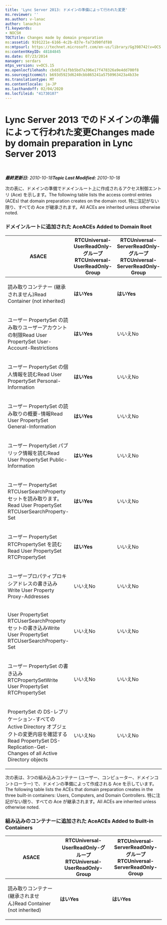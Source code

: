 ```yaml
---
title: 'Lync Server 2013: ドメインの準備によって行われた変更'
ms.reviewer: ''
ms.author: v-lanac
author: lanachin
f1.keywords:
- NOCSH
TOCTitle: Changes made by domain preparation
ms:assetid: 9191221e-6166-4c2b-837e-fa73d90fdf80
ms:mtpsurl: https://technet.microsoft.com/en-us/library/Gg398742(v=OCS.15)
ms:contentKeyID: 48184845
ms.date: 07/23/2014
manager: serdars
mtps_version: v=OCS.15
ms.openlocfilehash: cbdd1fa1fbb5bd7a396e17f478326a9e4dd700f8
ms.sourcegitcommit: b693d5923d6240cbb865241a5750963423a4b33e
ms.translationtype: MT
ms.contentlocale: ja-JP
ms.lasthandoff: 02/04/2020
ms.locfileid: "41730107"
---
```

<div data-xmlns="http://www.w3.org/1999/xhtml">

<div class="topic" data-xmlns="http://www.w3.org/1999/xhtml" data-msxsl="urn:schemas-microsoft-com:xslt" data-cs="http://msdn.microsoft.com/en-us/">

<div data-asp="http://msdn2.microsoft.com/asp">

# <a name="changes-made-by-domain-preparation-in-lync-server-2013"></a><span data-ttu-id="3dbc3-102">Lync Server 2013 でのドメインの準備によって行われた変更</span><span class="sxs-lookup"><span data-stu-id="3dbc3-102">Changes made by domain preparation in Lync Server 2013</span></span>

</div>

<div id="mainSection">

<div id="mainBody">

<span> </span>

<span data-ttu-id="3dbc3-103">_**最終更新日:** 2010-10-18_</span><span class="sxs-lookup"><span data-stu-id="3dbc3-103">_**Topic Last Modified:** 2010-10-18_</span></span>

<span data-ttu-id="3dbc3-104">次の表に、ドメインの準備でドメインルート上に作成されるアクセス制御エントリ (Ace) を示します。</span><span class="sxs-lookup"><span data-stu-id="3dbc3-104">The following table lists the access control entries (ACEs) that domain preparation creates on the domain root.</span></span> <span data-ttu-id="3dbc3-105">特に注記がない限り、すべての Ace が継承されます。</span><span class="sxs-lookup"><span data-stu-id="3dbc3-105">All ACEs are inherited unless otherwise noted.</span></span>

<div id="sectionSection0" class="section">

### <a name="aces-added-to-domain-root"></a><span data-ttu-id="3dbc3-106">ドメインルートに追加された Ace</span><span class="sxs-lookup"><span data-stu-id="3dbc3-106">ACEs Added to Domain Root</span></span>

<table style="width:100%;">
<colgroup>
<col style="width: 16%" />
<col style="width: 16%" />
<col style="width: 16%" />
<col style="width: 16%" />
<col style="width: 16%" />
<col style="width: 16%" />
</colgroup>
<thead>
<tr class="header">
<th><span data-ttu-id="3dbc3-107">AS</span><span class="sxs-lookup"><span data-stu-id="3dbc3-107">ACE</span></span></th>
<th><span data-ttu-id="3dbc3-108">RTCUniversal-UserReadOnly-グループ</span><span class="sxs-lookup"><span data-stu-id="3dbc3-108">RTCUniversal-UserReadOnly-Group</span></span></th>
<th><span data-ttu-id="3dbc3-109">RTCUniversal-ServerReadOnly-グループ</span><span class="sxs-lookup"><span data-stu-id="3dbc3-109">RTCUniversal-ServerReadOnly-Group</span></span></th>
<th><span data-ttu-id="3dbc3-110">RTCUniversal-UserAdmins</span><span class="sxs-lookup"><span data-stu-id="3dbc3-110">RTCUniversal-UserAdmins</span></span></th>
<th><span data-ttu-id="3dbc3-111">RTCHSUniversal-サービス</span><span class="sxs-lookup"><span data-stu-id="3dbc3-111">RTCHSUniversal-Services</span></span></th>
<th><span data-ttu-id="3dbc3-112">認証済み-ユーザー</span><span class="sxs-lookup"><span data-stu-id="3dbc3-112">Authenticated-Users</span></span></th>
</tr>
</thead>
<tbody>
<tr class="odd">
<td><p><span data-ttu-id="3dbc3-113">読み取りコンテナー (継承されません)</span><span class="sxs-lookup"><span data-stu-id="3dbc3-113">Read Container (not inherited)</span></span></p></td>
<td><p><span data-ttu-id="3dbc3-114"><strong>はい</strong></span><span class="sxs-lookup"><span data-stu-id="3dbc3-114"><strong>Yes</strong></span></span></p></td>
<td><p><span data-ttu-id="3dbc3-115"><strong>はい</strong></span><span class="sxs-lookup"><span data-stu-id="3dbc3-115"><strong>Yes</strong></span></span></p></td>
<td><p><span data-ttu-id="3dbc3-116">いいえ</span><span class="sxs-lookup"><span data-stu-id="3dbc3-116">No</span></span></p></td>
<td><p><span data-ttu-id="3dbc3-117">いいえ</span><span class="sxs-lookup"><span data-stu-id="3dbc3-117">No</span></span></p></td>
<td><p><span data-ttu-id="3dbc3-118">いいえ</span><span class="sxs-lookup"><span data-stu-id="3dbc3-118">No</span></span></p></td>
</tr>
<tr class="even">
<td><p><span data-ttu-id="3dbc3-119">ユーザー PropertySet の読み取りユーザーアカウントの制限</span><span class="sxs-lookup"><span data-stu-id="3dbc3-119">Read User PropertySet User-Account-Restrictions</span></span></p></td>
<td><p><span data-ttu-id="3dbc3-120"><strong>はい</strong></span><span class="sxs-lookup"><span data-stu-id="3dbc3-120"><strong>Yes</strong></span></span></p></td>
<td><p><span data-ttu-id="3dbc3-121">いいえ</span><span class="sxs-lookup"><span data-stu-id="3dbc3-121">No</span></span></p></td>
<td><p><span data-ttu-id="3dbc3-122">いいえ</span><span class="sxs-lookup"><span data-stu-id="3dbc3-122">No</span></span></p></td>
<td><p><span data-ttu-id="3dbc3-123">いいえ</span><span class="sxs-lookup"><span data-stu-id="3dbc3-123">No</span></span></p></td>
<td><p><span data-ttu-id="3dbc3-124">いいえ</span><span class="sxs-lookup"><span data-stu-id="3dbc3-124">No</span></span></p></td>
</tr>
<tr class="odd">
<td><p><span data-ttu-id="3dbc3-125">ユーザー PropertySet の個人情報を読む</span><span class="sxs-lookup"><span data-stu-id="3dbc3-125">Read User PropertySet Personal-Information</span></span></p></td>
<td><p><span data-ttu-id="3dbc3-126"><strong>はい</strong></span><span class="sxs-lookup"><span data-stu-id="3dbc3-126"><strong>Yes</strong></span></span></p></td>
<td><p><span data-ttu-id="3dbc3-127">いいえ</span><span class="sxs-lookup"><span data-stu-id="3dbc3-127">No</span></span></p></td>
<td><p><span data-ttu-id="3dbc3-128">いいえ</span><span class="sxs-lookup"><span data-stu-id="3dbc3-128">No</span></span></p></td>
<td><p><span data-ttu-id="3dbc3-129">いいえ</span><span class="sxs-lookup"><span data-stu-id="3dbc3-129">No</span></span></p></td>
<td><p><span data-ttu-id="3dbc3-130">いいえ</span><span class="sxs-lookup"><span data-stu-id="3dbc3-130">No</span></span></p></td>
</tr>
<tr class="even">
<td><p><span data-ttu-id="3dbc3-131">ユーザー PropertySet の読み取りの概要-情報</span><span class="sxs-lookup"><span data-stu-id="3dbc3-131">Read User PropertySet General-Information</span></span></p></td>
<td><p><span data-ttu-id="3dbc3-132"><strong>はい</strong></span><span class="sxs-lookup"><span data-stu-id="3dbc3-132"><strong>Yes</strong></span></span></p></td>
<td><p><span data-ttu-id="3dbc3-133">いいえ</span><span class="sxs-lookup"><span data-stu-id="3dbc3-133">No</span></span></p></td>
<td><p><span data-ttu-id="3dbc3-134">いいえ</span><span class="sxs-lookup"><span data-stu-id="3dbc3-134">No</span></span></p></td>
<td><p><span data-ttu-id="3dbc3-135">いいえ</span><span class="sxs-lookup"><span data-stu-id="3dbc3-135">No</span></span></p></td>
<td><p><span data-ttu-id="3dbc3-136">いいえ</span><span class="sxs-lookup"><span data-stu-id="3dbc3-136">No</span></span></p></td>
</tr>
<tr class="odd">
<td><p><span data-ttu-id="3dbc3-137">ユーザー PropertySet パブリック情報を読む</span><span class="sxs-lookup"><span data-stu-id="3dbc3-137">Read User PropertySet Public-Information</span></span></p></td>
<td><p><span data-ttu-id="3dbc3-138"><strong>はい</strong></span><span class="sxs-lookup"><span data-stu-id="3dbc3-138"><strong>Yes</strong></span></span></p></td>
<td><p><span data-ttu-id="3dbc3-139">いいえ</span><span class="sxs-lookup"><span data-stu-id="3dbc3-139">No</span></span></p></td>
<td><p><span data-ttu-id="3dbc3-140">いいえ</span><span class="sxs-lookup"><span data-stu-id="3dbc3-140">No</span></span></p></td>
<td><p><span data-ttu-id="3dbc3-141">いいえ</span><span class="sxs-lookup"><span data-stu-id="3dbc3-141">No</span></span></p></td>
<td><p><span data-ttu-id="3dbc3-142">いいえ</span><span class="sxs-lookup"><span data-stu-id="3dbc3-142">No</span></span></p></td>
</tr>
<tr class="even">
<td><p><span data-ttu-id="3dbc3-143">ユーザー PropertySet RTCUserSearchProperty セットを読み取ります。</span><span class="sxs-lookup"><span data-stu-id="3dbc3-143">Read User PropertySet RTCUserSearchProperty-Set</span></span></p></td>
<td><p><span data-ttu-id="3dbc3-144"><strong>はい</strong></span><span class="sxs-lookup"><span data-stu-id="3dbc3-144"><strong>Yes</strong></span></span></p></td>
<td><p><span data-ttu-id="3dbc3-145">いいえ</span><span class="sxs-lookup"><span data-stu-id="3dbc3-145">No</span></span></p></td>
<td><p><span data-ttu-id="3dbc3-146">いいえ</span><span class="sxs-lookup"><span data-stu-id="3dbc3-146">No</span></span></p></td>
<td><p><span data-ttu-id="3dbc3-147">いいえ</span><span class="sxs-lookup"><span data-stu-id="3dbc3-147">No</span></span></p></td>
<td><p><span data-ttu-id="3dbc3-148"><strong>はい</strong></span><span class="sxs-lookup"><span data-stu-id="3dbc3-148"><strong>Yes</strong></span></span></p></td>
</tr>
<tr class="odd">
<td><p><span data-ttu-id="3dbc3-149">ユーザー PropertySet RTCPropertySet を読む</span><span class="sxs-lookup"><span data-stu-id="3dbc3-149">Read User PropertySet RTCPropertySet</span></span></p></td>
<td><p><span data-ttu-id="3dbc3-150"><strong>はい</strong></span><span class="sxs-lookup"><span data-stu-id="3dbc3-150"><strong>Yes</strong></span></span></p></td>
<td><p><span data-ttu-id="3dbc3-151">いいえ</span><span class="sxs-lookup"><span data-stu-id="3dbc3-151">No</span></span></p></td>
<td><p><span data-ttu-id="3dbc3-152">いいえ</span><span class="sxs-lookup"><span data-stu-id="3dbc3-152">No</span></span></p></td>
<td><p><span data-ttu-id="3dbc3-153">いいえ</span><span class="sxs-lookup"><span data-stu-id="3dbc3-153">No</span></span></p></td>
<td><p><span data-ttu-id="3dbc3-154">いいえ</span><span class="sxs-lookup"><span data-stu-id="3dbc3-154">No</span></span></p></td>
</tr>
<tr class="even">
<td><p><span data-ttu-id="3dbc3-155">ユーザープロパティプロキシアドレスの書き込み</span><span class="sxs-lookup"><span data-stu-id="3dbc3-155">Write User Property Proxy-Addresses</span></span></p></td>
<td><p><span data-ttu-id="3dbc3-156">いいえ</span><span class="sxs-lookup"><span data-stu-id="3dbc3-156">No</span></span></p></td>
<td><p><span data-ttu-id="3dbc3-157">いいえ</span><span class="sxs-lookup"><span data-stu-id="3dbc3-157">No</span></span></p></td>
<td><p><span data-ttu-id="3dbc3-158"><strong>はい</strong></span><span class="sxs-lookup"><span data-stu-id="3dbc3-158"><strong>Yes</strong></span></span></p></td>
<td><p><span data-ttu-id="3dbc3-159">いいえ</span><span class="sxs-lookup"><span data-stu-id="3dbc3-159">No</span></span></p></td>
<td><p><span data-ttu-id="3dbc3-160">いいえ</span><span class="sxs-lookup"><span data-stu-id="3dbc3-160">No</span></span></p></td>
</tr>
<tr class="odd">
<td><p><span data-ttu-id="3dbc3-161">User PropertySet RTCUserSearchProperty セットの書き込み</span><span class="sxs-lookup"><span data-stu-id="3dbc3-161">Write User PropertySet RTCUserSearchProperty-Set</span></span></p></td>
<td><p><span data-ttu-id="3dbc3-162">いいえ</span><span class="sxs-lookup"><span data-stu-id="3dbc3-162">No</span></span></p></td>
<td><p><span data-ttu-id="3dbc3-163">いいえ</span><span class="sxs-lookup"><span data-stu-id="3dbc3-163">No</span></span></p></td>
<td><p><span data-ttu-id="3dbc3-164"><strong>はい</strong></span><span class="sxs-lookup"><span data-stu-id="3dbc3-164"><strong>Yes</strong></span></span></p></td>
<td><p><span data-ttu-id="3dbc3-165">いいえ</span><span class="sxs-lookup"><span data-stu-id="3dbc3-165">No</span></span></p></td>
<td><p><span data-ttu-id="3dbc3-166">いいえ</span><span class="sxs-lookup"><span data-stu-id="3dbc3-166">No</span></span></p></td>
</tr>
<tr class="even">
<td><p><span data-ttu-id="3dbc3-167">ユーザー PropertySet の書き込み RTCPropertySet</span><span class="sxs-lookup"><span data-stu-id="3dbc3-167">Write User PropertySet RTCPropertySet</span></span></p></td>
<td><p><span data-ttu-id="3dbc3-168">いいえ</span><span class="sxs-lookup"><span data-stu-id="3dbc3-168">No</span></span></p></td>
<td><p><span data-ttu-id="3dbc3-169">いいえ</span><span class="sxs-lookup"><span data-stu-id="3dbc3-169">No</span></span></p></td>
<td><p><span data-ttu-id="3dbc3-170"><strong>はい</strong></span><span class="sxs-lookup"><span data-stu-id="3dbc3-170"><strong>Yes</strong></span></span></p></td>
<td><p><span data-ttu-id="3dbc3-171">いいえ</span><span class="sxs-lookup"><span data-stu-id="3dbc3-171">No</span></span></p></td>
<td><p><span data-ttu-id="3dbc3-172">いいえ</span><span class="sxs-lookup"><span data-stu-id="3dbc3-172">No</span></span></p></td>
</tr>
<tr class="odd">
<td><p><span data-ttu-id="3dbc3-173">PropertySet の DS-レプリケーション-すべての Active Directory オブジェクトの変更内容を確認する</span><span class="sxs-lookup"><span data-stu-id="3dbc3-173">Read PropertySet DS-Replication-Get-Changes of all Active Directory objects</span></span></p></td>
<td><p><span data-ttu-id="3dbc3-174">いいえ</span><span class="sxs-lookup"><span data-stu-id="3dbc3-174">No</span></span></p></td>
<td><p><span data-ttu-id="3dbc3-175">いいえ</span><span class="sxs-lookup"><span data-stu-id="3dbc3-175">No</span></span></p></td>
<td><p><span data-ttu-id="3dbc3-176">いいえ</span><span class="sxs-lookup"><span data-stu-id="3dbc3-176">No</span></span></p></td>
<td><p><span data-ttu-id="3dbc3-177"><strong>はい</strong></span><span class="sxs-lookup"><span data-stu-id="3dbc3-177"><strong>Yes</strong></span></span></p></td>
<td><p><span data-ttu-id="3dbc3-178">いいえ</span><span class="sxs-lookup"><span data-stu-id="3dbc3-178">No</span></span></p></td>
</tr>
</tbody>
</table>


<span data-ttu-id="3dbc3-179">次の表は、3つの組み込みコンテナー (ユーザー、コンピューター、ドメインコントローラー) で、ドメインの準備によって作成される Ace を示しています。</span><span class="sxs-lookup"><span data-stu-id="3dbc3-179">The following table lists the ACEs that domain preparation creates in the three built-in containers: Users, Computers, and Domain Controllers.</span></span> <span data-ttu-id="3dbc3-180">特に注記がない限り、すべての Ace が継承されます。</span><span class="sxs-lookup"><span data-stu-id="3dbc3-180">All ACEs are inherited unless otherwise noted.</span></span>

### <a name="aces-added-to-built-in-containers"></a><span data-ttu-id="3dbc3-181">組み込みのコンテナーに追加された Ace</span><span class="sxs-lookup"><span data-stu-id="3dbc3-181">ACEs Added to Built-in Containers</span></span>

<table>
<colgroup>
<col style="width: 33%" />
<col style="width: 33%" />
<col style="width: 33%" />
</colgroup>
<thead>
<tr class="header">
<th><span data-ttu-id="3dbc3-182">AS</span><span class="sxs-lookup"><span data-stu-id="3dbc3-182">ACE</span></span></th>
<th><span data-ttu-id="3dbc3-183">RTCUniversal-UserReadOnly-グループ</span><span class="sxs-lookup"><span data-stu-id="3dbc3-183">RTCUniversal-UserReadOnly-Group</span></span></th>
<th><span data-ttu-id="3dbc3-184">RTCUniversal-ServerReadOnly-グループ</span><span class="sxs-lookup"><span data-stu-id="3dbc3-184">RTCUniversal-ServerReadOnly-Group</span></span></th>
</tr>
</thead>
<tbody>
<tr class="odd">
<td><p><span data-ttu-id="3dbc3-185">読み取りコンテナー (継承されません)</span><span class="sxs-lookup"><span data-stu-id="3dbc3-185">Read Container (not inherited)</span></span></p></td>
<td><p><span data-ttu-id="3dbc3-186"><strong>はい</strong></span><span class="sxs-lookup"><span data-stu-id="3dbc3-186"><strong>Yes</strong></span></span></p></td>
<td><p><span data-ttu-id="3dbc3-187"><strong>はい</strong></span><span class="sxs-lookup"><span data-stu-id="3dbc3-187"><strong>Yes</strong></span></span></p></td>
</tr>
</tbody>
</table>


</div>

</div>

<span> </span>

</div>

</div>

</div>

